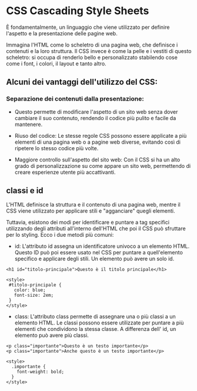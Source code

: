# CSS Cascading Style Sheets

È fondamentalmente, un linguaggio che viene utilizzato per definire l'aspetto e la presentazione delle pagine web.

Immagina l'HTML come lo scheletro di una pagina web, che definisce i contenuti e la loro struttura. 
Il CSS invece è come la pelle e i vestiti di questo scheletro: si occupa di renderlo bello e personalizzato stabilendo cose come i font, i colori, il layout e tanto altro.

## Alcuni dei vantaggi dell'utilizzo del CSS:

### Separazione dei contenuti dalla presentazione: 
+ Questo permette di modificare l'aspetto di un sito web senza dover cambiare il suo contenuto, rendendo il codice più pulito e facile da mantenere.

+ Riuso del codice: Le stesse regole CSS possono essere applicate a più elementi di una pagina web o a pagine web diverse, evitando così di ripetere lo stesso codice più volte.

+ Maggiore controllo sull'aspetto del sito web: Con il CSS si ha un alto grado di personalizzazione su come appare un sito web, permettendo di creare esperienze utente più accattivanti.

## classi e id 

 L'HTML definisce la struttura e il contenuto di una pagina web, mentre il CSS viene utilizzato per applicare stili e "agganciare" quegli elementi. 

 Tuttavia, esistono dei modi per identificare e puntare a tag specifici utilizzando degli attributi all'interno dell'HTML che poi il CSS può sfruttare per lo styling. Ecco i due metodi più comuni:

 + id: L'attributo id assegna un identificatore univoco a un elemento HTML. Questo ID può poi essere usato nel CSS per puntare a quell'elemento specifico e applicare degli stili. Un elemento può avere un solo id.

 ````
<h1 id="titolo-principale">Questo è il titolo principale</h1>

<style>
  #titolo-principale {
    color: blue;
    font-size: 2em;
  }
</style> 
 ````

+ class: L'attributo class permette di assegnare una o più classi a un elemento HTML. Le classi possono essere utilizzate per puntare a più elementi che condividono la stessa classe. A differenza dell' id, un elemento può avere più classi.


``` 
<p class="importante">Questo è un testo importante</p>
<p class="importante">Anche questo è un testo importante</p>

<style>
  .importante {
    font-weight: bold;
  }
</style>
```
